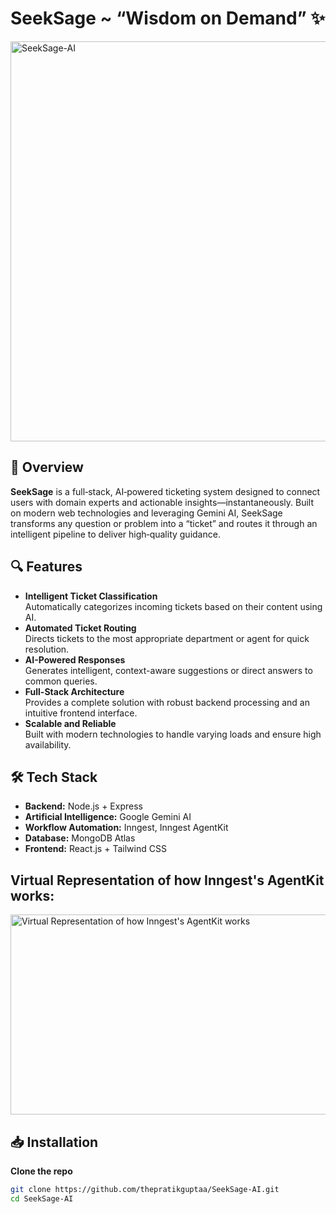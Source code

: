 # SeekSage ~ “Wisdom on Demand” ✨

<p>
<img src="https://socialify.git.ci/thepratikguptaa/SeekSage-AI/image?custom_language=JavaScript&description=1&font=Jost&language=1&logo=https%3A%2F%2Fregistry.npmmirror.com%2F%40lobehub%2Ficons-static-png%2Flatest%2Ffiles%2Fdark%2Fgemini-brand-color.png&name=1&owner=1&pattern=Circuit+Board&theme=Light" alt="SeekSage-AI" width="1280" height="640" />
</p>

## 🚀 Overview
**SeekSage** is a full‑stack, AI‑powered ticketing system designed to connect users with domain experts and actionable insights—instantaneously. Built on modern web technologies and leveraging Gemini AI, SeekSage transforms any question or problem into a “ticket” and routes it through an intelligent pipeline to deliver high‑quality guidance.

## 🔍 Features
- **Intelligent Ticket Classification**  
  Automatically categorizes incoming tickets based on their content using AI.
- **Automated Ticket Routing**  
  Directs tickets to the most appropriate department or agent for quick resolution.
- **AI-Powered Responses**  
  Generates intelligent, context-aware suggestions or direct answers to common queries.
- **Full-Stack Architecture**  
  Provides a complete solution with robust backend processing and an intuitive frontend interface.
- **Scalable and Reliable**  
  Built with modern technologies to handle varying loads and ensure high availability.

## 🛠️ Tech Stack
- **Backend:** Node.js + Express  
- **Artificial Intelligence:** Google Gemini AI
- **Workflow Automation:** Inngest, Inngest AgentKit
- **Database:** MongoDB Atlas  
- **Frontend:** React.js + Tailwind CSS

## Virtual Representation of how Inngest's AgentKit works:
<img src="https://mintlify.s3.us-west-1.amazonaws.com/inngest/graphics/system.svg" alt="Virtual Representation of how Inngest's AgentKit works" width="640" height="320" />

## 📥 Installation
**Clone the repo**  
   ```bash
   git clone https://github.com/thepratikguptaa/SeekSage-AI.git
   cd SeekSage-AI
   ```
